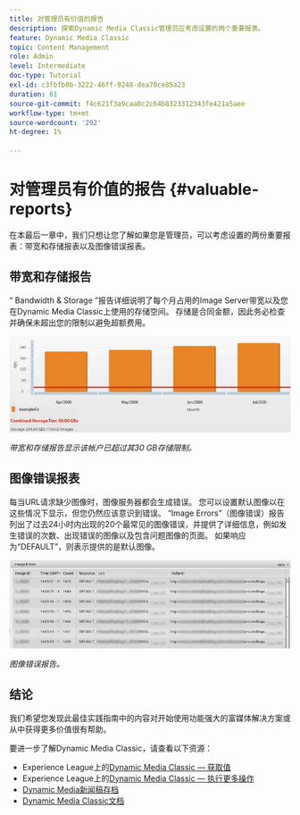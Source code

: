 ```yaml
---
title: 对管理员有价值的报告
description: 探索Dynamic Media Classic管理员应考虑设置的两个重要报表。
feature: Dynamic Media Classic
topic: Content Management
role: Admin
level: Intermediate
doc-type: Tutorial
exl-id: c3fbfb0b-3222-46ff-9248-dea70ce85a23
duration: 61
source-git-commit: f4c621f3a9caa8c2c64b8323312343fe421a5aee
workflow-type: tm+mt
source-wordcount: '292'
ht-degree: 1%

---
```


# 对管理员有价值的报告 {#valuable-reports}

在本最后一章中，我们只想让您了解如果您是管理员，可以考虑设置的两份重要报表：带宽和存储报表以及图像错误报表。

## 带宽和存储报告

“ Bandwidth &amp; Storage ”报告详细说明了每个月占用的Image Server带宽以及您在Dynamic Media Classic上使用的存储空间。 存储是合同金额，因此务必检查并确保未超出您的限制以避免超额费用。

![图像](assets/valuable-reports/reports-1.jpg)

_带宽和存储报告显示该帐户已超过其30 GB存储限制。_

## 图像错误报表

每当URL请求缺少图像时，图像服务器都会生成错误。 您可以设置默认图像以在这些情况下显示，但您仍然应该意识到错误。 “Image Errors”（图像错误）报告列出了过去24小时内出现的20个最常见的图像错误，并提供了详细信息，例如发生错误的次数、出现错误的图像以及包含问题图像的页面。 如果响应为“DEFAULT”，则表示提供的是默认图像。

![图像](assets/valuable-reports/reports-2.jpg)

_图像错误报告。_

## 结论

我们希望您发现此最佳实践指南中的内容对开始使用功能强大的富媒体解决方案或从中获得更多价值很有帮助。

要进一步了解Dynamic Media Classic，请查看以下资源：

- Experience League上的[Dynamic Media Classic — 获取值](https://guided.adobe.com/?launch=AEM-5a#recommended/solutions/experience-manager)
- Experience League上的[Dynamic Media Classic — 执行更多操作](https://guided.adobe.com/?launch=AEM-6a#recommended/solutions/experience-manager)
- [Dynamic Media新闻稿存档](https://experienceleague.adobe.com/docs/dynamic-media-classic/using/dynamic-media-newsletter.html)
- [Dynamic Media Classic文档](https://experienceleague.adobe.com/docs/dynamic-media-classic/using/home.html)
